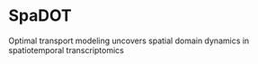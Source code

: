 # SpaDOT
Optimal transport modeling uncovers spatial domain dynamics in spatiotemporal transcriptomics
